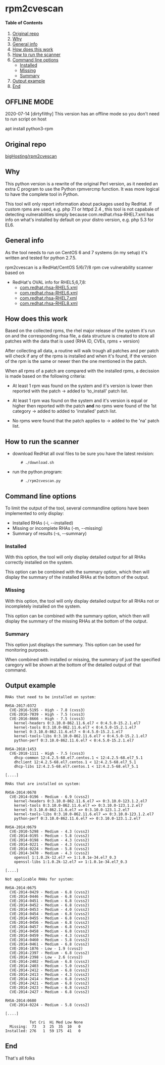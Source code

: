 # rpm2cvescan

#### Table of Contents

1. [Original repo](#original-repo)
2. [Why](#why)
3. [General info](#general-info)
4. [How does this work](#how-does-this-work)
5. [How to run the scanner](#how-to-run-this-scanner)
6. [Command line options](command-line-options)
    * [Installed](installed)
    * [Missing](missing)
    * [Summary](summary)
7. [Output example](ouput-example)
8. [End](#end)

## OFFLINE MODE


2020-07-14 [dirtyfilthy] This version has an offline mode so you don't need to run script on host

apt install python3-rpm


## Original repo

[bigHosting/rpm2cvescan](https://github.com/bigHosting/rpm2cvescan)

## Why

This python version is a rewrite of the original Perl version, as it needed
an extra C program to use the Python rpmvercmp function. It was more logical
to have the complete tool in Python.

This tool will only report information about packages used by RedHat. If custom rpms are used,
e.g. php 7.1 or httpd 2.4 , this tool is not capabale of detecting vulnerabilities simply
because com.redhat.rhsa-RHEL7.xml has info on what's installed by default on your distro version,
e.g. php 5.3 for EL6.

## General info

As the tool needs to run on CentOS 6 and 7 systems (in my setup) it's written
and tested for python 2.7.5.

rpm2cvescan is a RedHat/CentOS 5/6/7/8 rpm cve vulnerability scanner based on
  * RedHat's OVAL info for RHEL5,6,7,8:
    * [com.redhat.rhsa-RHEL5.xml](https://www.redhat.com/security/data/oval/com.redhat.rhsa-RHEL5.xml)
    * [com.redhat.rhsa-RHEL6.xml](https://www.redhat.com/security/data/oval/com.redhat.rhsa-RHEL5.xml)
    * [com.redhat.rhsa-RHEL7.xml](https://www.redhat.com/security/data/oval/com.redhat.rhsa-RHEL7.xml)
    * [com.redhat.rhsa-RHEL8.xml](https://www.redhat.com/security/data/oval/com.redhat.rhsa-RHEL8.xml)

## How does this work

  Based on the collected rpms, the rhel major release of the system it's run on
  and the corresponding rhsa file, a data structure is created to store all
  patches with the data that is used (RHA ID, CVEs, rpms + version)

  After collecting all data, a routine will walk trough all patches and per
  patch will check if any of the rpms is installed and when it's found, if
  the version of the rpm is the same or newer then the one mentioned in the
  patch.

  When all rpms of a patch are compared with the installed rpms, a decission
  is made based on the following criteria:

  * At least 1 rpm was found on the system and it's version is lower then
    reported with the patch
    -> added to 'to_install' patch list.

  * At least 1 rpm was found on the system and it's version is equal or
    higher then reported with the patch **and** no rpms were found of
    the 1st category
    -> added to added to 'installed' patch list.

  * No rpms were found that the patch applies to
    -> added to the 'na' patch list.

## How to run the scanner
  * download RedHat all oval files to be sure you have the latest revision:
```
       # ./download.sh
```

  * run the python program:
```
       # ./rpm2cvescan.py
```

## Command line options

To limit the output of the tool, several commandline options have been
implemented to only display:

  * Installed RHAs (-i, --installed)
  * Missing or incomplete RHAs (-m, --missing)
  * Summary of results (-s, --summary)

### Installed

With this option, the tool will only display detailed output for all
RHAs correctly installed on the system.

This option can be combined with the summary option, which then will
display the summary of the installed RHAs at the bottom of the output.

### Missing

With this option, the tool will only display detailed output for all
RHAs not or incompletely installed on the system.

This option can be combined with the summary option, which then will
display the summary of the missing RHAs at the bottom of the output.

### Summary

This option just displays the summary. This option can be used for
monitoring purposes.

When combined with installed or missing, the summary of just the
specified caregory will be shown at the bottom of the detailed output
of that command.

## Output example
```
RHAs that need to be installed on system:

RHSA-2017:0372
  CVE-2016-5195 - High - 7.8 (cvss3)
  CVE-2016-7039 - High - 7.5 (cvss3)
  CVE-2016-8666 - High - 7.5 (cvss3)
    kernel-headers 0:3.10.0-862.11.6.el7 < 0:4.5.0-15.2.1.el7
    kernel-tools 0:3.10.0-862.11.6.el7 < 0:4.5.0-15.2.1.el7
    kernel 0:3.10.0-862.11.6.el7 < 0:4.5.0-15.2.1.el7
    kernel-tools-libs 0:3.10.0-862.11.6.el7 < 0:4.5.0-15.2.1.el7
    python-perf 0:3.10.0-862.11.6.el7 < 0:4.5.0-15.2.1.el7

RHSA-2018:1453
  CVE-2018-1111 - High - 7.5 (cvss3)
    dhcp-common 12:4.2.5-68.el7.centos.1 < 12:4.2.5-68.el7_5.1
    dhclient 12:4.2.5-68.el7.centos.1 < 12:4.2.5-68.el7_5.1
    dhcp-libs 12:4.2.5-68.el7.centos.1 < 12:4.2.5-68.el7_5.1

[....]

RHAs that are installed on system:

RHSA-2014:0678
  CVE-2014-0196 - Medium - 6.9 (cvss2)
    kernel-headers 0:3.10.0-862.11.6.el7 => 0:3.10.0-123.1.2.el7
    kernel-tools 0:3.10.0-862.11.6.el7 => 0:3.10.0-123.1.2.el7
    kernel 0:3.10.0-862.11.6.el7 => 0:3.10.0-123.1.2.el7
    kernel-tools-libs 0:3.10.0-862.11.6.el7 => 0:3.10.0-123.1.2.el7
    python-perf 0:3.10.0-862.11.6.el7 => 0:3.10.0-123.1.2.el7

RHSA-2014:0679
  CVE-2010-5298 - Medium - 4.3 (cvss2)
  CVE-2014-0195 - Medium - 5.8 (cvss2)
  CVE-2014-0198 - Medium - 4.3 (cvss2)
  CVE-2014-0221 - Medium - 4.3 (cvss2)
  CVE-2014-0224 - Medium - 5.8 (cvss2)
  CVE-2014-3470 - Medium - 4.3 (cvss2)
    openssl 1:1.0.2k-12.el7 => 1:1.0.1e-34.el7_0.3
    openssl-libs 1:1.0.2k-12.el7 => 1:1.0.1e-34.el7_0.3

[....]

Not applicable RHAs for system:

RHSA-2014:0675
  CVE-2014-0429 - Medium - 6.8 (cvss2)
  CVE-2014-0446 - Medium - 6.8 (cvss2)
  CVE-2014-0451 - Medium - 6.8 (cvss2)
  CVE-2014-0452 - Medium - 6.8 (cvss2)
  CVE-2014-0453 - Medium - 4.0 (cvss2)
  CVE-2014-0454 - Medium - 6.8 (cvss2)
  CVE-2014-0455 - Medium - 6.8 (cvss2)
  CVE-2014-0456 - Medium - 6.8 (cvss2)
  CVE-2014-0457 - Medium - 6.8 (cvss2)
  CVE-2014-0458 - Medium - 6.8 (cvss2)
  CVE-2014-0459 - Medium - 4.3 (cvss2)
  CVE-2014-0460 - Medium - 5.8 (cvss2)
  CVE-2014-0461 - Medium - 6.8 (cvss2)
  CVE-2014-1876 - Low - 1.9 (cvss2)
  CVE-2014-2397 - Medium - 6.8 (cvss2)
  CVE-2014-2398 - Low - 2.6 (cvss2)
  CVE-2014-2402 - Medium - 6.8 (cvss2)
  CVE-2014-2403 - Medium - 5.0 (cvss2)
  CVE-2014-2412 - Medium - 6.8 (cvss2)
  CVE-2014-2413 - Medium - 4.3 (cvss2)
  CVE-2014-2414 - Medium - 6.8 (cvss2)
  CVE-2014-2421 - Medium - 6.8 (cvss2)
  CVE-2014-2423 - Medium - 6.8 (cvss2)
  CVE-2014-2427 - Medium - 6.8 (cvss2)

RHSA-2014:0680
  CVE-2014-0224 - Medium - 5.8 (cvss2)

[....]

           Tot Cri  Hi Med Low None
  Missing:  73   3  25  35  10   0
Installed: 276   1  59 175  41   0

```

## End

That's all folks
